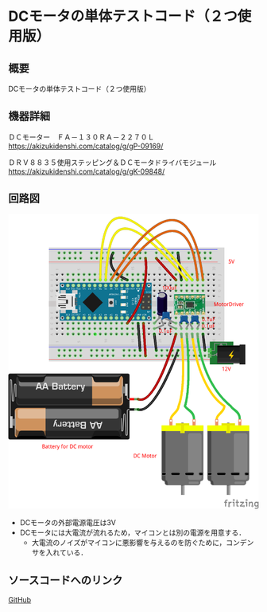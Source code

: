 # DCモータの単体テストコード（２つ使用版）
## 概要
DCモータの単体テストコード（２つ使用版）  

## 機器詳細
ＤＣモーター　ＦＡ－１３０ＲＡ－２２７０Ｌ  
https://akizukidenshi.com/catalog/g/gP-09169/

ＤＲＶ８８３５使用ステッピング＆ＤＣモータドライバモジュール  
https://akizukidenshi.com/catalog/g/gK-09848/


## 回路図
![](../../Schematic/PNG/DCMotor_x2.png)

+ DCモータの外部電源電圧は3V
+ DCモータには大電流が流れるため，マイコンとは別の電源を用意する．
	- 大電流のノイズがマイコンに悪影響を与えるのを防ぐために，コンデンサを入れている．

## ソースコードへのリンク
[GitHub](https://github.com/meltingrabbit/CanSatForHighSchoolStudents/tree/master/Arduino/Test_DCMotor)
